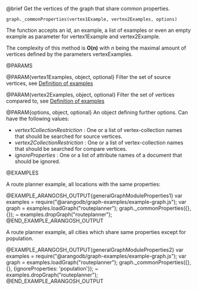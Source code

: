 

@brief Get the vertices of the graph that share common properties.

`graph._commonProperties(vertex1Example, vertex2Examples, options)`

The function accepts an id, an example, a list of examples or even an empty
example as parameter for vertex1Example and vertex2Example.

The complexity of this method is **O(n)** with *n* being the maximal amount of vertices
defined by the parameters vertexExamples.

@PARAMS

@PARAM{vertex1Examples, object, optional}
Filter the set of source vertices, see [Definition of examples](#definition-of-examples)

@PARAM{vertex2Examples, object, optional}
Filter the set of vertices compared to, see [Definition of examples](#definition-of-examples)

@PARAM{options, object, optional}
An object defining further options. Can have the following values:
  * *vertex1CollectionRestriction* : One or a list of vertex-collection names that should be
      searched for source vertices.
  * *vertex2CollectionRestriction* : One or a list of vertex-collection names that should be
      searched for compare vertices.
  * *ignoreProperties* : One or a list of attribute names of a document that should be ignored.

@EXAMPLES

A route planner example, all locations with the same properties:

@EXAMPLE_ARANGOSH_OUTPUT{generalGraphModuleProperties1}
  var examples = require("@arangodb/graph-examples/example-graph.js");
  var graph = examples.loadGraph("routeplanner");
  graph._commonProperties({}, {});
~ examples.dropGraph("routeplanner");
@END_EXAMPLE_ARANGOSH_OUTPUT

A route planner example, all cities which share same properties except for population.

@EXAMPLE_ARANGOSH_OUTPUT{generalGraphModuleProperties2}
  var examples = require("@arangodb/graph-examples/example-graph.js");
  var graph = examples.loadGraph("routeplanner");
  graph._commonProperties({}, {}, {ignoreProperties: 'population'});
~ examples.dropGraph("routeplanner");
@END_EXAMPLE_ARANGOSH_OUTPUT


